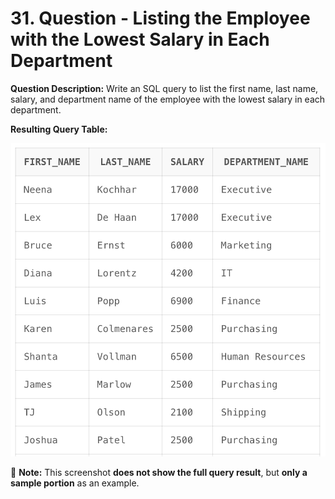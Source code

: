 # 31. Question - Listing the Employee with the Lowest Salary in Each Department

**Question Description:**
Write an SQL query to list the first name, last name, salary, and department name of the employee with the lowest salary in each department.

**Resulting Query Table:**

![alt text](/Sql-ScreenShots/ScreenShot_31.png)

📌 **Note:** This screenshot **does not show the full query result**, but **only a sample portion** as an example.